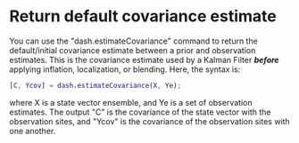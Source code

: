 # Return default covariance estimate
You can use the "dash.estimateCovariance" command to return the default/initial covariance estimate between a prior and observation estimates. This is the covariance estimate used by a Kalman Filter ***before*** applying inflation, localization, or blending. Here, the syntax is:
```matlab
[C, Ycov] = dash.estimateCovariance(X, Ye);
```
where X is a state vector ensemble, and Ye is a set of observation estimates. The output "C" is the covariance of the state vector with the observation sites, and "Ycov" is the covariance of the observation sites with one another.
